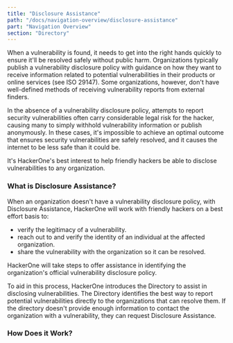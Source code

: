 ```yaml
---
title: "Disclosure Assistance"
path: "/docs/navigation-overview/disclosure-assistance"
part: "Navigation Overview"
section: "Directory"
---
```


When a vulnerability is found, it needs to get into the right hands quickly to ensure it'll be resolved safely without public harm. Organizations typically publish a vulnerability disclosure policy with guidance on how they want to receive information related to potential vulnerabilities in their products or online services (see ISO 29147). Some organizations, however, don't have well-defined methods of receiving vulnerability reports from external finders.

In the absence of a vulnerability disclosure policy, attempts to report security vulnerabilities often carry considerable legal risk for the hacker, causing many to simply withhold vulnerability information or publish anonymously. In these cases, it's impossible to achieve an optimal outcome that ensures security vulnerabilities are safely resolved, and it causes the internet to be less safe than it could be.

It's HackerOne's best interest to help friendly hackers be able to disclose vulnerabilities to any organization.

### What is Disclosure Assistance?
When an organization doesn't have a vulnerability disclosure policy, with Disclosure Assistance, HackerOne will work with friendly hackers on a best effort basis to:
* verify the legitimacy of a vulnerability.
* reach out to and verify the identity of an individual at the affected organization.
* share the vulnerability with the organization so it can be resolved.

HackerOne will take steps to offer assistance in identifying the organization's official vulnerability disclosure policy.

To aid in this process, HackerOne introduces the Directory to assist in disclosing vulnerabilities. The Directory identifies the best way to report potential vulnerabilities directly to the organizations that can resolve them. If the directory doesn't provide enough information to contact the organization with a vulnerability, they can request Disclosure Assistance.

### How Does it Work?
